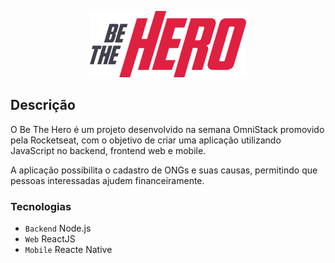 <p align="center">
  <img alt="Icon" src="./Frontend/src/assets/logo.svg" width="250"/>
</p>

## Descrição

O Be The Hero é um projeto desenvolvido na semana OmniStack promovido pela Rocketseat, com o objetivo de criar uma aplicação utilizando JavaScript no backend, frontend web e mobile.

A aplicação possibilita o cadastro de ONGs e suas causas, permitindo que pessoas interessadas ajudem financeiramente.

### Tecnologias
- `Backend`  Node.js
- `Web` ReactJS
- `Mobile` Reacte Native

